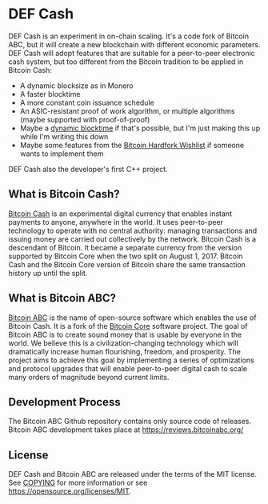 DEF Cash
===========
DEF Cash is an experiment in on-chain scaling. It's a code fork of Bitcoin ABC, but it will create a new blockchain 
with different economic parameters. DEF Cash will adopt features that are suitable for a peer-to-peer electronic 
cash system, but too different from the Bitcoin tradition to be applied in Bitcoin Cash:
+ A dynamic blocksize as in Monero
+ A faster blocktime
+ A more constant coin issuance schedule
+ An ASIC-resistant proof of work algorithm, or multiple algorithms (maybe supported with proof-of-proof)
+ Maybe a [dynamic blocktime](https://bitcointalk.org/index.php?topic=79837.0) if that's possible, but I'm just making this up while I'm writing this down
+ Maybe some features from the [Bitcoin Hardfork Wishlist](https://en.bitcoin.it/wiki/Hardfork_Wishlist#Major_structural_changes) if someone wants to implement them

DEF Cash also the developer's first C++ project.


What is Bitcoin Cash?
---------------------

[Bitcoin Cash](https://www.bitcoincash.org/) is an experimental digital
currency that enables instant payments to anyone, anywhere in the world. It
uses peer-to-peer technology to operate with no central authority: managing
transactions and issuing money are carried out collectively by the network.
Bitcoin Cash is a descendant of Bitcoin. It became a separate currency from
the version supported by Bitcoin Core when the two split on August 1, 2017.
Bitcoin Cash and the Bitcoin Core version of Bitcoin share the same
transaction history up until the split.

What is Bitcoin ABC?
--------------------

[Bitcoin ABC](https://www.bitcoinabc.org) is the name of open-source software which enables the use of
Bitcoin Cash. It is a fork of the [Bitcoin Core](https://bitcoincore.org)
software project. The goal of Bitcoin ABC is to create sound money that is usable by everyone in
the world. We believe this is a civilization-changing technology which will
dramatically increase human flourishing, freedom, and prosperity. The project
aims to achieve this goal by implementing a series of optimizations and
protocol upgrades that will enable peer-to-peer digital cash to scale many
orders of magnitude beyond current limits.

Development Process
-------------------

The Bitcoin ABC Github repository contains only source code of releases. Bitcoin ABC development takes place at https://reviews.bitcoinabc.org/

License
-------

DEF Cash and Bitcoin ABC are released under the terms of the MIT license. See
[COPYING](COPYING) for more information or see
https://opensource.org/licenses/MIT.
